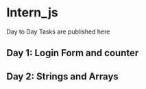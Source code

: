 # Intern_js
Day to Day Tasks are published here

## Day 1: Login Form and counter
## Day 2: Strings and Arrays
